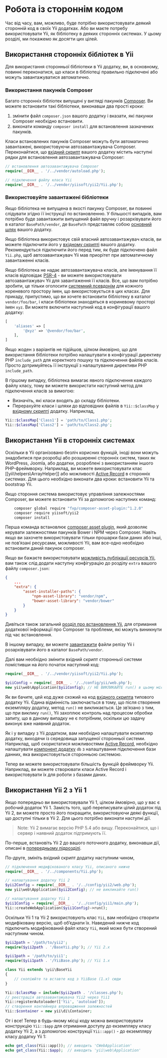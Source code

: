 Робота із стороннім кодом
=========================

Час від часу, вам, можливо, буде потрібно використовувати деякий сторонній код в своїх Yii додатках.
Або ви маєте потребу використовувати Yii, як бібліотеку в деяких сторонніх системах.
У цьому розділі, ми покажемо як досягти цих цілей.


Використання сторонніх бібліотек в Yii <span id="using-libs-in-yii"></span>
--------------------------------------

Для використання сторонньої бібліотеки в Yii додатку, ви, в основному, повинні переконатися, що класи в бібліотеці
правильно підключені або можуть завантажуватися автоматично.

### Використання пакунків Composer <span id="using-composer-packages"></span>

Багато сторонніх бібліотек випущені у вигляді пакунків [Composer](https://getcomposer.org/).
Ви можете встановити такі бібліотеки, виконавши два прості кроки:

1. змінити файл `composer.json` вашого додатку і вказати, які пакунки Composer необхідно встановити.
2. виконати команду `composer install` для встановлення зазначених пакунків.

Класи встановлених пакунків Composer можуть бути автоматично завантажені, використовуючи автозавантажувача Composer.
Переконайтися, що [вхідний скрипт](structure-entry-scripts.md) вашого додатку містить наступні рядки для
встановлення автозавантажувача Composer:

```php
// встановлення автозавантажувача Composer
require(__DIR__ . '/../vendor/autoload.php');

// підключення файлу класа Yii
require(__DIR__ . '/../vendor/yiisoft/yii2/Yii.php');
```

### Використовуйте завантажені бібліотеки <span id="using-downloaded-libs"></span>

Якщо бібліотека не випущена в якості пакунку Composer, ви повинні слідувати згідно її інструкції по встановленню.
У більшості випадків, вам потрібно буде завантажити випущений файл вручну і розархівувати його в каталог `BasePath/vendor`,
де `BasePath` представляє собою [основний шлях](structure-applications.md#basePath) вашого додатку.

Якщо бібліотека використовує свій власний автозавантажувач класів, ви можете підключити його у
[вхідному скрипті](structure-entry-scripts.md) вашого додатку. Рекомендується підключити його перед тим, 
як буде підключено файл `Yii.php`, щоб автозавантажувач Yii мав приорітет при автоматичному завантаженні класів.

Якщо бібліотека не надає автозавантажувача класів, але іменування її класів відповідає
[PSR-4](http://www.php-fig.org/psr/psr-4/) - ви можете використовувати автозавантажувач Yii для завантаження її класів. 
Все, що вам потрібно зробити, це тільки оголосити [системний псевдонім](concept-aliases.md#defining-aliases) 
для кожного кореневого простору імен, що використовується в цих класах. Для прикаду, припустимо, що ви хочете встановити 
бібліотеку в каталог `vendor/foo/bar`, і класи бібліотеки знаходяться в кориневому просторі імен `xyz`.
Ви можете включити наступний код в конфігурації вашого додатку:

```php
[
    'aliases' => [
        '@xyz' => '@vendor/foo/bar',
    ],
]
```

Якщо жоден з варіантів не підійшов, цілком ймовірно, що для використання бібліотеки потрібно налаштувати в конфігурації
директиву PHP `include_path` для коректного пошуку та підключення файлів класів. 
Просто дотримуйтесь її інструкції з налаштування директиви PHP `include_path`.

В гіршому випадку, бібліотека вимагає явного підключення каждого файлу класу, тому ви можете використати наступний метод
для підключення класів за вимогою:

* Визначіть, які класи входять до складу бібліотеки.
* Перерахуйте класи і шляхи до відповідних файлів в `Yii::$classMap` у [вхідному скрипті](structure-entry-scripts.md)
  додатку. Наприклад,
```php
Yii::$classMap['Class1'] = 'path/to/Class1.php';
Yii::$classMap['Class2'] = 'path/to/Class2.php';
```


Використання Yii в сторонніх системах <span id="using-yii-in-others"></span>
-------------------------------------

Оскільки в Yii організовано безліч корисних функцій, іноді вони можуть знадобитися при розробці або розширенні сторонніх систем,
таких як WordPress, Joomla, або додатки, розроблені з використанням іншого PHP-фреймворку.
Наприклад, ви можете використовувати клас [[yii\helpers\ArrayHelper]] або можливості [Active Record](db-active-record.md)
в сторонніх системах. Для цього необхідно виконати два кроки: встановити Yii та bootstrap Yii.

Якщо стороння система використовує управління залежностями Composer, ви можете встановити Yii за допомогою наступних команд:

```bash
    composer global require "fxp/composer-asset-plugin:^1.2.0"
    composer require yiisoft/yii2
    composer install
```

Перша команда встановлює [composer asset plugin](https://github.com/francoispluchino/composer-asset-plugin/),
який дозволяє керувати залежностями пакунків Bower і NPM через Composer. Навіть якщо ви захочете використовувати тільки
прошарки бази даних або інші, не повʼязані ресурсами, можливості Yii, вам все-одно необхідно встановити даний пакунок composer.

Якщо ви бажаєте використовувати [можливість публікації ресурсів Yii](structure-assets.md),
вам також слід додати наступну конфігурацію до розділу `extra` вашого файлу `composer.json`:

```json
{
    ...
    "extra": {
        "asset-installer-paths": {
            "npm-asset-library": "vendor/npm",
            "bower-asset-library": "vendor/bower"
        }
    }
}
```

Дивіться також загальний [розділ про встановлення Yii](start-installation.md#installing-via-composer), для отримання додаткової
інформації про Composer та проблеми, які можуть виникнути під час встановлення.

В іншому випадку, ви можете [завантажити](http://www.yiiframework.com/download/) файли релізу Yii і розархівувати його
в каталог `BasePath/vendor`.

Далі вам необхідно змінити вхідний скрипт сторонньої системи помістивши на його початок наступний код:

```php
require(__DIR__ . '/../vendor/yiisoft/yii2/Yii.php');

$yiiConfig = require(__DIR__ . '/../config/yii/web.php');
new yii\web\Application($yiiConfig); // НЕ ВИКЛИКАЙТЕ run() в цьому місці
```

Як ви бачите, цей код дуже схожий на код [вхідного скрипта](structure-entry-scripts.md) типового додатку Yii.
Єдина відмінність заключається в тому, що після створення екземпляру додатку, метод `run()` не викликається.
Це звʼязано з тим, що при виклику `run()`, Yii захоплює контроль над процесом обробки запиту, що в даному випадку
не є потрібним, оскільки цю задачу виконує вже наявний додаток.

Як і у випадку з Yii додатком, вам необхідно налаштувати екземпляр додатку, виходячи із середовища запущеної сторонньої системи.
Наприклад, щоб скористатися можливостями [Active Record](db-active-record.md), необхідно налаштувати
[компонент додатку](structure-application-components.md) `db` з налаштування підключення бази данних,
яка використовується сторонньою системою.

Тепер ви можете використовувати більшість функцій фреймворку Yii. Наприклад, ви можете створювати класи Active Record і
використовувати їх для роботи з базами даних.


Використання Yii 2 з Yii 1 <span id="using-both-yii2-yii1"></span>
--------------------------

Якщо попередньо ви використовували Yii 1, цілком ймовірно, що у вас є робочий додаток Yii 1.
Замість того, щоб переписувати цілий додаток під Yii 2, ви можете просто його покращити, використовуючи деякі функції, 
що доступні тільки в Yii 2. Для цього потрібно виконати наступні дії.

> Note: Yii 2 вимагає версію PHP 5.4 або вищу. Переконайтися, що і сервер і наявний додаток підтримують її.

По-перше, встановіть Yii 2 до вашого поточного додатку, виконавши дії, описані в [попередньому підрозділі](#using-yii-in-others).

По-друге, змініть вхідний скрипт додатку наступним чином,

```php
// підключення модифікованого класу Yii, описаного нижче
require(__DIR__ . '/../components/Yii.php');

// налаштування додатку Yii 2
$yii2Config = require(__DIR__ . '/../config/yii2/web.php');
new yii\web\Application($yii2Config); // не викликайте run()

// налаштування додатку Yii 1
$yii1Config = require(__DIR__ . '/../config/yii1/main.php');
Yii::createWebApplication($yii1Config)->run();
```

Оскільки Yii 1 та Yii 2 використовують клас `Yii`, вам необхідно створити модифіковану версію, щоб обʼєднати їх.
Наведений нижче код підключить модифікований файл класу `Yii`, який може бути створений наступним чином.

```php
$yii2path = '/path/to/yii2';
require($yii2path . '/BaseYii.php'); // Yii 2.x

$yii1path = '/path/to/yii1';
require($yii1path . '/YiiBase.php'); // Yii 1.x

class Yii extends \yii\BaseYii
{
    // скопіюйте та вставте код з YiiBase (1.x) сюди
}

Yii::$classMap = include($yii2path . '/classes.php');
// реєстрація автозавантажувача Yii2 через Yii1
Yii::registerAutoloader(['Yii', 'autoload']);
// створення контейнера впровадження залежностей
Yii::$container = new yii\di\Container;
```

От і все! Тепер в будь-якому місці коду можна використовувати конструкцію `Yii::$app` для отримання доступу до
екземпляру класу додатку Yii 2, а з допомогою конструкції `Yii::app()` - до екземпляру класу додатку Yii 1:

```php
echo get_class(Yii::app()); // виводить 'CWebApplication'
echo get_class(Yii::$app);  // виводить 'yii\web\Application'
```
